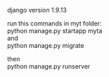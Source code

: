 django version 1.9.13<br />

run this commands in myt folder: <br />
	python manage.py startapp myta <br />
and <br />
	python manage.py migrate <br />

then <br />
	python manage.py runserver
